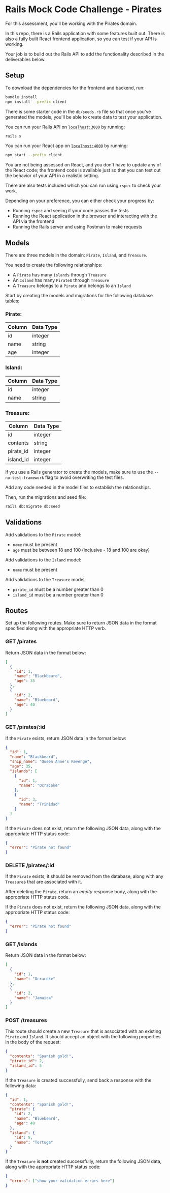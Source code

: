 # Rails Mock Code Challenge - Pirates

For this assessment, you'll be working with the Pirates domain.

In this repo, there is a Rails application with some features built out. There
is also a fully built React frontend application, so you can test if your API is
working.

Your job is to build out the Rails API to add the functionality described in the
deliverables below.

## Setup

To download the dependencies for the frontend and backend, run:

```sh
bundle install
npm install --prefix client
```

There is some starter code in the `db/seeds.rb` file so that once you've
generated the models, you'll be able to create data to test your application.

You can run your Rails API on [`localhost:3000`](http://localhost:3000) by
running:

```sh
rails s
```

You can run your React app on [`localhost:4000`](http://localhost:4000) by
running:

```sh
npm start --prefix client
```

You are not being assessed on React, and you don't have to update any of the
React code; the frontend code is available just so that you can test out the
behavior of your API in a realistic setting.

There are also tests included which you can run using `rspec` to check your
work.

Depending on your preference, you can either check your progress by:

- Running `rspec` and seeing if your code passes the tests
- Running the React application in the browser and interacting with the API via
  the frontend
- Running the Rails server and using Postman to make requests

## Models

There are three models in the domain: `Pirate`, `Island`, and `Treasure`.

You need to create the following relationships:

- A `Pirate` has many `Island`s through `Treasure`
- An `Island` has many `Pirate`s through `Treasure`
- A `Treasure` belongs to a `Pirate` and belongs to an `Island`

Start by creating the models and migrations for the following database tables:

### Pirate:

| Column    | Data Type |
|-----------|-----------|
| id        | integer   |
| name      | string    |
| age       | integer   |

### Island:

| Column       | Data Type |
|--------------|-----------|
| id           | integer   |
| name         | string    |

### Treasure:

| Column    | Data Type |
|-----------|-----------|
| id        | integer   |
| contents  | string    |
| pirate_id | integer   |
| island_id | integer   |

If you use a Rails generator to create the models, make sure to use the
`--no-test-framework` flag to avoid overwriting the test files.

Add any code needed in the model files to establish the relationships.

Then, run the migrations and seed file:

```sh
rails db:migrate db:seed
```

## Validations

Add validations to the `Pirate` model:

- `name` must be present
- `age` must be between 18 and 100 (inclusive - 18 and 100 are okay)

Add validations to the `Island` model:

- `name` must be present

Add validations to the `Treasure` model:

- `pirate_id` must be a number greater than 0
- `island_id` must be a number greater than 0

## Routes

Set up the following routes. Make sure to return JSON data in the format
specified along with the appropriate HTTP verb.

### GET /pirates

Return JSON data in the format below:

```json
[
  {
    "id": 1,
    "name": "Blackbeard",
    "age": 35
  },
  {
    "id": 2,
    "name": "Bluebeard",
    "age": 40
  }
]
```

### GET /pirates/:id

If the `Pirate` exists, return JSON data in the format below:

```json
{
  "id": 1,
  "name": "Blackbeard",
  "ship_name": "Queen Anne's Revenge",
  "age": 35,
  "islands": [
    {
      "id": 1,
      "name": "Ocracoke"
    },
    {
      "id": 3,
      "name": "Trinidad"
    }
  ]
}
```

If the `Pirate` does not exist, return the following JSON data, along with the
appropriate HTTP status code:

```json
{
  "error": "Pirate not found"
}
```

### DELETE /pirates/:id

If the `Pirate` exists, it should be removed from the database, along with any
`Treasure`s that are associated with it.

After deleting the `Pirate`, return an _empty_ response body, along with the
appropriate HTTP status code.

If the `Pirate` does not exist, return the following JSON data, along with the
appropriate HTTP status code:

```json
{
  "error": "Pirate not found"
}
```

### GET /islands

Return JSON data in the format below:

```json
[
  {
    "id": 1,
    "name": "Ocracoke"
  },
  {
    "id": 2,
    "name": "Jamaica"
  }
]
```

### POST /treasures

This route should create a new `Treasure` that is associated with an existing
`Pirate` and `Island`. It should accept an object with the following properties
in the body of the request:

```json
{
  "contents": "Spanish gold!",
  "pirate_id": 2,
  "island_id": 5
}
```

If the `Treasure` is created successfully, send back a response with the
following data:

```json
{
  "id": 1,
  "contents": "Spanish gold!",
  "pirate": {
    "id": 2,
    "name": "Bluebeard",
    "age": 40
  },
  "island": {
    "id": 5,
    "name": "Tortuga"
  }
}
```

If the `Treasure` is **not** created successfully, return the following JSON
data, along with the appropriate HTTP status code:

```json
{
  "errors": ["show your validation errors here"]
}
```
